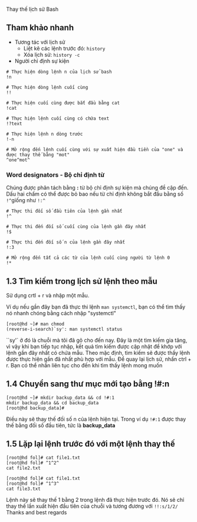 Thay thế lịch sử Bash 
## Tham khảo nhanh
* Tương tác với lịch sử
    * Liệt kê các lệnh trước đó: `history`
    * Xóa lịch sử: `history -c`
* Người chỉ định sự kiện
```
# Thực hiện dòng lệnh n của lịch sử bash 
!n

# Thực hiện dòng lệnh cuối cùng
!!

# Thực hiện cuối cùng được bắt đầu bằng cat
!cat

# Thực hiện lệnh cuối cùng có chứa text
!?text

# Thực hiện lệnh n dòng trước
!-n

# Mở rộng đến lệnh cuối cùng với sự xuất hiện đầu tiền của "one" và được thay thế bằng "mot"
^one^mot^
```
### Word designators - Bộ chỉ định từ
Chúng được phân tách bằng **:** từ bộ chỉ định sự kiện mà chúng đề cập đến. Dấu hai chấm có thể được bỏ bao nếu từ chỉ định không bắt đầu bằng số `!^`giống như `!:^`
```
# Thực thi đối số đầu tiên của lệnh gần nhất
!^

# Thực thi đến đối số cuối cùng của lệnh gần đây nhất
!$

# Thực thi đến đối số n của lệnh gần đây nhất
!:3

# Mở rộng đến tất cả các từ của lệnh cuối cùng người từ lệnh 0
!* 
```
## 1.3 Tìm kiếm trong lịch sử lệnh theo mẫu
Sử dụng crtl + r và nhập một mẫu.

Ví dụ nếu gần đây bạn đã thực thi lệnh `man systemctl`, bạn có thể tìm thấy nó nhanh chóng bằng cách nhập "systemctl"
```
[root@hd ~]# man chmod
(reverse-i-search)`sy': man systemctl status
```
``sy'` ở đó là chuỗi mà tôi đã gõ cho đến nay. Đây là một tìm kiếm gia tăng, vì vậy khi bạn tiếp tục nhập, kết quả tìm kiếm được cập nhật để khớp với lệnh gần đây nhất có chứa mẫu. 
Theo mặc định, tìm kiếm sẽ được thấy lệnh được thực hiện gần đâ nhất phù hợp với mẫu. Để quay lại lịch sử, nhấn ctrl + r. Bạn có thể nhấn liên tục cho đến khi tìm thấy lệnh mong muốn
## 1.4 Chuyển sang thư mục mới tạo bằng !#:n
```
[root@hd ~]# mkdir backup_data && cd !#:1
mkdir backup_data && cd backup_data
[root@hd backup_data]# 
```
Điều này sẽ thay thế đối số n của lệnh hiện tại. Trong ví dụ `!#:1` được thay thế bằng đối số đầu tiên, tức là **backup_data**
## 1.5 Lặp lại lệnh trước đó với một lệnh thay thế
```
[root@hd fol]# cat file1.txt 
[root@hd fol]# ^1^2^
cat file2.txt 

[root@hd fol]# cat file1.txt 
[root@hd fol]# ^1^3^
cat file3.txt 
```
Lệnh này sẽ thay thế 1 bằng 2 trong lệnh đã thực hiện trước đó. Nó sẽ chỉ thay thế lần xuất hiện đầu tiên của chuỗi và tương đương với `!!:s/1/2/`
Thanks and best regards